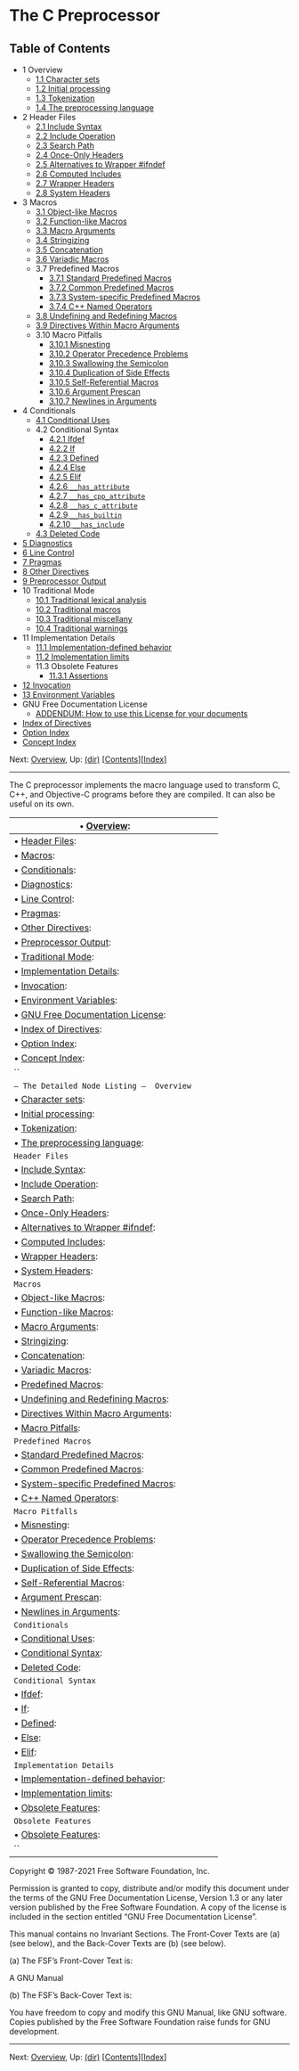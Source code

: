# The C Preprocessor





## Table of Contents

- 1 Overview
  - [1.1 Character sets](https://gcc.gnu.org/onlinedocs/cpp/Character-sets.html#Character-sets)
  - [1.2 Initial processing](https://gcc.gnu.org/onlinedocs/cpp/Initial-processing.html#Initial-processing)
  - [1.3 Tokenization](https://gcc.gnu.org/onlinedocs/cpp/Tokenization.html#Tokenization)
  - [1.4 The preprocessing language](https://gcc.gnu.org/onlinedocs/cpp/The-preprocessing-language.html#The-preprocessing-language)
- 2 Header Files
  - [2.1 Include Syntax](https://gcc.gnu.org/onlinedocs/cpp/Include-Syntax.html#Include-Syntax)
  - [2.2 Include Operation](https://gcc.gnu.org/onlinedocs/cpp/Include-Operation.html#Include-Operation)
  - [2.3 Search Path](https://gcc.gnu.org/onlinedocs/cpp/Search-Path.html#Search-Path)
  - [2.4 Once-Only Headers](https://gcc.gnu.org/onlinedocs/cpp/Once-Only-Headers.html#Once-Only-Headers)
  - [2.5 Alternatives to Wrapper #ifndef](https://gcc.gnu.org/onlinedocs/cpp/Alternatives-to-Wrapper-_0023ifndef.html#Alternatives-to-Wrapper-_0023ifndef)
  - [2.6 Computed Includes](https://gcc.gnu.org/onlinedocs/cpp/Computed-Includes.html#Computed-Includes)
  - [2.7 Wrapper Headers](https://gcc.gnu.org/onlinedocs/cpp/Wrapper-Headers.html#Wrapper-Headers)
  - [2.8 System Headers](https://gcc.gnu.org/onlinedocs/cpp/System-Headers.html#System-Headers)
- 3 Macros
  - [3.1 Object-like Macros](https://gcc.gnu.org/onlinedocs/cpp/Object-like-Macros.html#Object-like-Macros)
  - [3.2 Function-like Macros](https://gcc.gnu.org/onlinedocs/cpp/Function-like-Macros.html#Function-like-Macros)
  - [3.3 Macro Arguments](https://gcc.gnu.org/onlinedocs/cpp/Macro-Arguments.html#Macro-Arguments)
  - [3.4 Stringizing](https://gcc.gnu.org/onlinedocs/cpp/Stringizing.html#Stringizing)
  - [3.5 Concatenation](https://gcc.gnu.org/onlinedocs/cpp/Concatenation.html#Concatenation)
  - [3.6 Variadic Macros](https://gcc.gnu.org/onlinedocs/cpp/Variadic-Macros.html#Variadic-Macros)
  - 3.7 Predefined Macros
    - [3.7.1 Standard Predefined Macros](https://gcc.gnu.org/onlinedocs/cpp/Standard-Predefined-Macros.html#Standard-Predefined-Macros)
    - [3.7.2 Common Predefined Macros](https://gcc.gnu.org/onlinedocs/cpp/Common-Predefined-Macros.html#Common-Predefined-Macros)
    - [3.7.3 System-specific Predefined Macros](https://gcc.gnu.org/onlinedocs/cpp/System-specific-Predefined-Macros.html#System-specific-Predefined-Macros)
    - [3.7.4 C++ Named Operators](https://gcc.gnu.org/onlinedocs/cpp/C_002b_002b-Named-Operators.html#C_002b_002b-Named-Operators)
  - [3.8 Undefining and Redefining Macros](https://gcc.gnu.org/onlinedocs/cpp/Undefining-and-Redefining-Macros.html#Undefining-and-Redefining-Macros)
  - [3.9 Directives Within Macro Arguments](https://gcc.gnu.org/onlinedocs/cpp/Directives-Within-Macro-Arguments.html#Directives-Within-Macro-Arguments)
  - 3.10 Macro Pitfalls
    - [3.10.1 Misnesting](https://gcc.gnu.org/onlinedocs/cpp/Misnesting.html#Misnesting)
    - [3.10.2 Operator Precedence Problems](https://gcc.gnu.org/onlinedocs/cpp/Operator-Precedence-Problems.html#Operator-Precedence-Problems)
    - [3.10.3 Swallowing the Semicolon](https://gcc.gnu.org/onlinedocs/cpp/Swallowing-the-Semicolon.html#Swallowing-the-Semicolon)
    - [3.10.4 Duplication of Side Effects](https://gcc.gnu.org/onlinedocs/cpp/Duplication-of-Side-Effects.html#Duplication-of-Side-Effects)
    - [3.10.5 Self-Referential Macros](https://gcc.gnu.org/onlinedocs/cpp/Self-Referential-Macros.html#Self-Referential-Macros)
    - [3.10.6 Argument Prescan](https://gcc.gnu.org/onlinedocs/cpp/Argument-Prescan.html#Argument-Prescan)
    - [3.10.7 Newlines in Arguments](https://gcc.gnu.org/onlinedocs/cpp/Newlines-in-Arguments.html#Newlines-in-Arguments)
- 4 Conditionals
  - [4.1 Conditional Uses](https://gcc.gnu.org/onlinedocs/cpp/Conditional-Uses.html#Conditional-Uses)
  - 4.2 Conditional Syntax
    - [4.2.1 Ifdef](https://gcc.gnu.org/onlinedocs/cpp/Ifdef.html#Ifdef)
    - [4.2.2 If](https://gcc.gnu.org/onlinedocs/cpp/If.html#If)
    - [4.2.3 Defined](https://gcc.gnu.org/onlinedocs/cpp/Defined.html#Defined)
    - [4.2.4 Else](https://gcc.gnu.org/onlinedocs/cpp/Else.html#Else)
    - [4.2.5 Elif](https://gcc.gnu.org/onlinedocs/cpp/Elif.html#Elif)
    - [4.2.6 `__has_attribute`](https://gcc.gnu.org/onlinedocs/cpp/_005f_005fhas_005fattribute.html#g_t_005f_005fhas_005fattribute)
    - [4.2.7 `__has_cpp_attribute`](https://gcc.gnu.org/onlinedocs/cpp/_005f_005fhas_005fcpp_005fattribute.html#g_t_005f_005fhas_005fcpp_005fattribute)
    - [4.2.8 `__has_c_attribute`](https://gcc.gnu.org/onlinedocs/cpp/_005f_005fhas_005fc_005fattribute.html#g_t_005f_005fhas_005fc_005fattribute)
    - [4.2.9 `__has_builtin`](https://gcc.gnu.org/onlinedocs/cpp/_005f_005fhas_005fbuiltin.html#g_t_005f_005fhas_005fbuiltin)
    - [4.2.10 `__has_include`](https://gcc.gnu.org/onlinedocs/cpp/_005f_005fhas_005finclude.html#g_t_005f_005fhas_005finclude)
  - [4.3 Deleted Code](https://gcc.gnu.org/onlinedocs/cpp/Deleted-Code.html#Deleted-Code)
- [5 Diagnostics](https://gcc.gnu.org/onlinedocs/cpp/Diagnostics.html#Diagnostics)
- [6 Line Control](https://gcc.gnu.org/onlinedocs/cpp/Line-Control.html#Line-Control)
- [7 Pragmas](https://gcc.gnu.org/onlinedocs/cpp/Pragmas.html#Pragmas)
- [8 Other Directives](https://gcc.gnu.org/onlinedocs/cpp/Other-Directives.html#Other-Directives)
- [9 Preprocessor Output](https://gcc.gnu.org/onlinedocs/cpp/Preprocessor-Output.html#Preprocessor-Output)
- 10 Traditional Mode
  - [10.1 Traditional lexical analysis](https://gcc.gnu.org/onlinedocs/cpp/Traditional-lexical-analysis.html#Traditional-lexical-analysis)
  - [10.2 Traditional macros](https://gcc.gnu.org/onlinedocs/cpp/Traditional-macros.html#Traditional-macros)
  - [10.3 Traditional miscellany](https://gcc.gnu.org/onlinedocs/cpp/Traditional-miscellany.html#Traditional-miscellany)
  - [10.4 Traditional warnings](https://gcc.gnu.org/onlinedocs/cpp/Traditional-warnings.html#Traditional-warnings)
- 11 Implementation Details
  - [11.1 Implementation-defined behavior](https://gcc.gnu.org/onlinedocs/cpp/Implementation-defined-behavior.html#Implementation-defined-behavior)
  - [11.2 Implementation limits](https://gcc.gnu.org/onlinedocs/cpp/Implementation-limits.html#Implementation-limits)
  - 11.3 Obsolete Features
    - [11.3.1 Assertions](https://gcc.gnu.org/onlinedocs/cpp/Obsolete-Features.html#Assertions)
- [12 Invocation](https://gcc.gnu.org/onlinedocs/cpp/Invocation.html#Invocation)
- [13 Environment Variables](https://gcc.gnu.org/onlinedocs/cpp/Environment-Variables.html#Environment-Variables)
- GNU Free Documentation License
  - [ADDENDUM: How to use this License for your documents](https://gcc.gnu.org/onlinedocs/cpp/GNU-Free-Documentation-License.html#ADDENDUM_003a-How-to-use-this-License-for-your-documents)
- [Index of Directives](https://gcc.gnu.org/onlinedocs/cpp/Index-of-Directives.html#Index-of-Directives)
- [Option Index](https://gcc.gnu.org/onlinedocs/cpp/Option-Index.html#Option-Index)
- [Concept Index](https://gcc.gnu.org/onlinedocs/cpp/Concept-Index.html#Concept-Index)





Next: [Overview](https://gcc.gnu.org/onlinedocs/cpp/Overview.html#Overview), Up: [(dir)](https://gcc.gnu.org/onlinedocs/dir/index.html)   [[Contents](https://gcc.gnu.org/onlinedocs/cpp/#SEC_Contents)][[Index](https://gcc.gnu.org/onlinedocs/cpp/Index-of-Directives.html#Index-of-Directives)]

------





The C preprocessor implements the macro language used to transform C, C++, and Objective-C programs before they are compiled. It can also be useful on its own.

| • [Overview](https://gcc.gnu.org/onlinedocs/cpp/Overview.html#Overview): |      |      |
| ------------------------------------------------------------ | ---- | ---- |
| • [Header Files](https://gcc.gnu.org/onlinedocs/cpp/Header-Files.html#Header-Files): |      |      |
| • [Macros](https://gcc.gnu.org/onlinedocs/cpp/Macros.html#Macros): |      |      |
| • [Conditionals](https://gcc.gnu.org/onlinedocs/cpp/Conditionals.html#Conditionals): |      |      |
| • [Diagnostics](https://gcc.gnu.org/onlinedocs/cpp/Diagnostics.html#Diagnostics): |      |      |
| • [Line Control](https://gcc.gnu.org/onlinedocs/cpp/Line-Control.html#Line-Control): |      |      |
| • [Pragmas](https://gcc.gnu.org/onlinedocs/cpp/Pragmas.html#Pragmas): |      |      |
| • [Other Directives](https://gcc.gnu.org/onlinedocs/cpp/Other-Directives.html#Other-Directives): |      |      |
| • [Preprocessor Output](https://gcc.gnu.org/onlinedocs/cpp/Preprocessor-Output.html#Preprocessor-Output): |      |      |
| • [Traditional Mode](https://gcc.gnu.org/onlinedocs/cpp/Traditional-Mode.html#Traditional-Mode): |      |      |
| • [Implementation Details](https://gcc.gnu.org/onlinedocs/cpp/Implementation-Details.html#Implementation-Details): |      |      |
| • [Invocation](https://gcc.gnu.org/onlinedocs/cpp/Invocation.html#Invocation): |      |      |
| • [Environment Variables](https://gcc.gnu.org/onlinedocs/cpp/Environment-Variables.html#Environment-Variables): |      |      |
| • [GNU Free Documentation License](https://gcc.gnu.org/onlinedocs/cpp/GNU-Free-Documentation-License.html#GNU-Free-Documentation-License): |      |      |
| • [Index of Directives](https://gcc.gnu.org/onlinedocs/cpp/Index-of-Directives.html#Index-of-Directives): |      |      |
| • [Option Index](https://gcc.gnu.org/onlinedocs/cpp/Option-Index.html#Option-Index): |      |      |
| • [Concept Index](https://gcc.gnu.org/onlinedocs/cpp/Concept-Index.html#Concept-Index): |      |      |
| ``                                                           |      |      |
| ` — The Detailed Node Listing —  Overview  `                 |      |      |
| • [Character sets](https://gcc.gnu.org/onlinedocs/cpp/Character-sets.html#Character-sets): |      |      |
| • [Initial processing](https://gcc.gnu.org/onlinedocs/cpp/Initial-processing.html#Initial-processing): |      |      |
| • [Tokenization](https://gcc.gnu.org/onlinedocs/cpp/Tokenization.html#Tokenization): |      |      |
| • [The preprocessing language](https://gcc.gnu.org/onlinedocs/cpp/The-preprocessing-language.html#The-preprocessing-language): |      |      |
| `Header Files  `                                             |      |      |
| • [Include Syntax](https://gcc.gnu.org/onlinedocs/cpp/Include-Syntax.html#Include-Syntax): |      |      |
| • [Include Operation](https://gcc.gnu.org/onlinedocs/cpp/Include-Operation.html#Include-Operation): |      |      |
| • [Search Path](https://gcc.gnu.org/onlinedocs/cpp/Search-Path.html#Search-Path): |      |      |
| • [Once-Only Headers](https://gcc.gnu.org/onlinedocs/cpp/Once-Only-Headers.html#Once-Only-Headers): |      |      |
| • [Alternatives to Wrapper #ifndef](https://gcc.gnu.org/onlinedocs/cpp/Alternatives-to-Wrapper-_0023ifndef.html#Alternatives-to-Wrapper-_0023ifndef): |      |      |
| • [Computed Includes](https://gcc.gnu.org/onlinedocs/cpp/Computed-Includes.html#Computed-Includes): |      |      |
| • [Wrapper Headers](https://gcc.gnu.org/onlinedocs/cpp/Wrapper-Headers.html#Wrapper-Headers): |      |      |
| • [System Headers](https://gcc.gnu.org/onlinedocs/cpp/System-Headers.html#System-Headers): |      |      |
| `Macros  `                                                   |      |      |
| • [Object-like Macros](https://gcc.gnu.org/onlinedocs/cpp/Object-like-Macros.html#Object-like-Macros): |      |      |
| • [Function-like Macros](https://gcc.gnu.org/onlinedocs/cpp/Function-like-Macros.html#Function-like-Macros): |      |      |
| • [Macro Arguments](https://gcc.gnu.org/onlinedocs/cpp/Macro-Arguments.html#Macro-Arguments): |      |      |
| • [Stringizing](https://gcc.gnu.org/onlinedocs/cpp/Stringizing.html#Stringizing): |      |      |
| • [Concatenation](https://gcc.gnu.org/onlinedocs/cpp/Concatenation.html#Concatenation): |      |      |
| • [Variadic Macros](https://gcc.gnu.org/onlinedocs/cpp/Variadic-Macros.html#Variadic-Macros): |      |      |
| • [Predefined Macros](https://gcc.gnu.org/onlinedocs/cpp/Predefined-Macros.html#Predefined-Macros): |      |      |
| • [Undefining and Redefining Macros](https://gcc.gnu.org/onlinedocs/cpp/Undefining-and-Redefining-Macros.html#Undefining-and-Redefining-Macros): |      |      |
| • [Directives Within Macro Arguments](https://gcc.gnu.org/onlinedocs/cpp/Directives-Within-Macro-Arguments.html#Directives-Within-Macro-Arguments): |      |      |
| • [Macro Pitfalls](https://gcc.gnu.org/onlinedocs/cpp/Macro-Pitfalls.html#Macro-Pitfalls): |      |      |
| `Predefined Macros  `                                        |      |      |
| • [Standard Predefined Macros](https://gcc.gnu.org/onlinedocs/cpp/Standard-Predefined-Macros.html#Standard-Predefined-Macros): |      |      |
| • [Common Predefined Macros](https://gcc.gnu.org/onlinedocs/cpp/Common-Predefined-Macros.html#Common-Predefined-Macros): |      |      |
| • [System-specific Predefined Macros](https://gcc.gnu.org/onlinedocs/cpp/System-specific-Predefined-Macros.html#System-specific-Predefined-Macros): |      |      |
| • [C++ Named Operators](https://gcc.gnu.org/onlinedocs/cpp/C_002b_002b-Named-Operators.html#C_002b_002b-Named-Operators): |      |      |
| `Macro Pitfalls  `                                           |      |      |
| • [Misnesting](https://gcc.gnu.org/onlinedocs/cpp/Misnesting.html#Misnesting): |      |      |
| • [Operator Precedence Problems](https://gcc.gnu.org/onlinedocs/cpp/Operator-Precedence-Problems.html#Operator-Precedence-Problems): |      |      |
| • [Swallowing the Semicolon](https://gcc.gnu.org/onlinedocs/cpp/Swallowing-the-Semicolon.html#Swallowing-the-Semicolon): |      |      |
| • [Duplication of Side Effects](https://gcc.gnu.org/onlinedocs/cpp/Duplication-of-Side-Effects.html#Duplication-of-Side-Effects): |      |      |
| • [Self-Referential Macros](https://gcc.gnu.org/onlinedocs/cpp/Self-Referential-Macros.html#Self-Referential-Macros): |      |      |
| • [Argument Prescan](https://gcc.gnu.org/onlinedocs/cpp/Argument-Prescan.html#Argument-Prescan): |      |      |
| • [Newlines in Arguments](https://gcc.gnu.org/onlinedocs/cpp/Newlines-in-Arguments.html#Newlines-in-Arguments): |      |      |
| `Conditionals  `                                             |      |      |
| • [Conditional Uses](https://gcc.gnu.org/onlinedocs/cpp/Conditional-Uses.html#Conditional-Uses): |      |      |
| • [Conditional Syntax](https://gcc.gnu.org/onlinedocs/cpp/Conditional-Syntax.html#Conditional-Syntax): |      |      |
| • [Deleted Code](https://gcc.gnu.org/onlinedocs/cpp/Deleted-Code.html#Deleted-Code): |      |      |
| `Conditional Syntax  `                                       |      |      |
| • [Ifdef](https://gcc.gnu.org/onlinedocs/cpp/Ifdef.html#Ifdef): |      |      |
| • [If](https://gcc.gnu.org/onlinedocs/cpp/If.html#If):       |      |      |
| • [Defined](https://gcc.gnu.org/onlinedocs/cpp/Defined.html#Defined): |      |      |
| • [Else](https://gcc.gnu.org/onlinedocs/cpp/Else.html#Else): |      |      |
| • [Elif](https://gcc.gnu.org/onlinedocs/cpp/Elif.html#Elif): |      |      |
| `Implementation Details  `                                   |      |      |
| • [Implementation-defined behavior](https://gcc.gnu.org/onlinedocs/cpp/Implementation-defined-behavior.html#Implementation-defined-behavior): |      |      |
| • [Implementation limits](https://gcc.gnu.org/onlinedocs/cpp/Implementation-limits.html#Implementation-limits): |      |      |
| • [Obsolete Features](https://gcc.gnu.org/onlinedocs/cpp/Obsolete-Features.html#Obsolete-Features): |      |      |
| `Obsolete Features  `                                        |      |      |
| • [Obsolete Features](https://gcc.gnu.org/onlinedocs/cpp/Obsolete-Features.html#Obsolete-Features): |      |      |
| ``                                                           |      |      |

Copyright © 1987-2021 Free Software Foundation, Inc.

Permission is granted to copy, distribute and/or modify this document under the terms of the GNU Free Documentation License, Version 1.3 or any later version published by the Free Software Foundation. A copy of the license is included in the section entitled “GNU Free Documentation License”.

This manual contains no Invariant Sections. The Front-Cover Texts are (a) (see below), and the Back-Cover Texts are (b) (see below).

(a) The FSF’s Front-Cover Text is:

A GNU Manual

(b) The FSF’s Back-Cover Text is:

You have freedom to copy and modify this GNU Manual, like GNU software. Copies published by the Free Software Foundation raise funds for GNU development.

------

Next: [Overview](https://gcc.gnu.org/onlinedocs/cpp/Overview.html#Overview), Up: [(dir)](https://gcc.gnu.org/onlinedocs/dir/index.html)   [[Contents](https://gcc.gnu.org/onlinedocs/cpp/#SEC_Contents)][[Index](https://gcc.gnu.org/onlinedocs/cpp/Index-of-Directives.html#Index-of-Directives)]